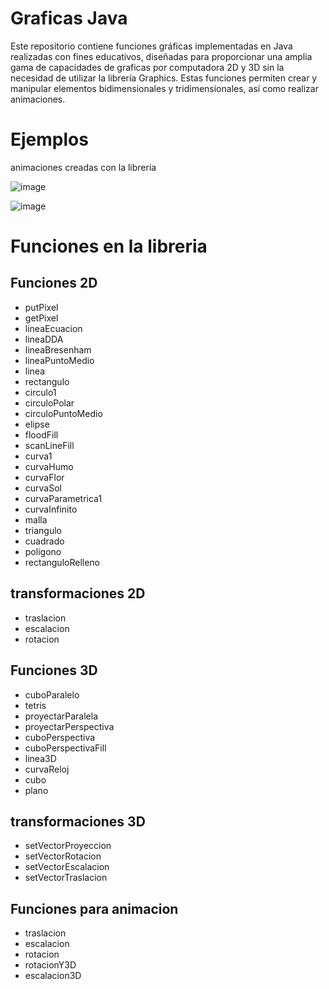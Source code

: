 # Graficas Java
Este repositorio contiene funciones gráficas implementadas en Java realizadas con fines educativos, diseñadas para proporcionar una amplia gama de capacidades de graficas por computadora 2D y 3D sin la necesidad de utilizar la librería Graphics.
Estas funciones permiten crear y manipular elementos bidimensionales y tridimensionales, así como realizar animaciones.

# Ejemplos
animaciones creadas con la libreria

![image](https://github.com/KevinGrajeda/graficasJava/assets/60023139/570cfccb-a5b7-4bcc-a9f5-dcaabbb6a868)

![image](https://github.com/KevinGrajeda/graficasJava/assets/60023139/9155ad8a-4141-48f0-8221-bfb385e65183)

# Funciones en la libreria
## Funciones 2D
- putPixel
- getPixel
- lineaEcuacion
- lineaDDA
- lineaBresenham
- lineaPuntoMedio
- linea
- rectangulo
- circulo1
- circuloPolar
- circuloPuntoMedio
- elipse
- floodFill
- scanLineFill
- curva1
- curvaHumo
- curvaFlor
- curvaSol
- curvaParametrica1
- curvaInfinito
- malla
- triangulo
- cuadrado
- poligono
- rectanguloRelleno

## transformaciones 2D
- traslacion
- escalacion
- rotacion

## Funciones 3D
- cuboParalelo
- tetris
- proyectarParalela
- proyectarPerspectiva
- cuboPerspectiva
- cuboPerspectivaFill
- linea3D
- curvaReloj
- cubo
- plano

## transformaciones 3D
- setVectorProyeccion
- setVectorRotacion
- setVectorEscalacion
- setVectorTraslacion

## Funciones para animacion
- traslacion
- escalacion
- rotacion
- rotacionY3D
- escalacion3D
